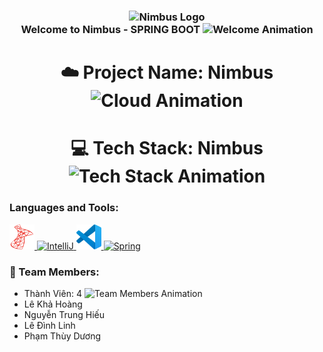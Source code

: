 <h3 align="center">   
  <div id="header" align="center">   
    <img src="https://media.giphy.com/media/M9gbBd9nbDrOTu1Mqx/giphy.gif" width="100" alt="Nimbus Logo"/>   
  </div>   
  <span>Welcome to Nimbus - SPRING BOOT</span>   
  <img src="https://media.giphy.com/media/hvRJCLFzcasrR4ia7z/giphy.gif" width="28" alt="Welcome Animation">   
</h3>   

<h1 id="project-name" align="center">  
  ☁️ Project Name: Nimbus  
  <img src="https://media.giphy.com/media/xT9IgplXh6W8hZ3v9q/giphy.gif" width="60" alt="Cloud Animation" class="cloud-animation"/>  
</h1>   
<h1 id="tech-stack" align="center">💻 Tech Stack: Nimbus   
  <img src="https://media2.giphy.com/media/QssGEmpkyEOhBCb7e1/giphy.gif?cid=ecf05e47a0n3gi1bfqntqmob8g9aid1oyj2wr3ds3mg700bl&rid=giphy.gif" width="5%" alt="Tech Stack Animation">  
</h1>   

<h3 align="left">Languages and Tools:</h3>   
<p align="left">   
  <a href="https://www.microsoft.com/en-us/sql-server" target="_blank" rel="noreferrer">   
    <img src="https://raw.githubusercontent.com/devicons/devicon/master/icons/microsoftsqlserver/microsoftsqlserver-plain.svg" alt="SQL Server" width="40" height="40"/>   
  </a>   
  <a href="https://www.jetbrains.com/idea/" target="_blank" rel="noreferrer">   
    <img src="https://www.vectorlogo.zone/logos/jetbrains/jetbrains-icon.svg" alt="IntelliJ" width="40" height="40"/>   
  </a>   
  <a href="https://code.visualstudio.com/" target="_blank" rel="noreferrer">   
    <img src="https://raw.githubusercontent.com/devicons/devicon/master/icons/vscode/vscode-original.svg" alt="Visual Studio Code" width="40" height="40"/>   
  </a>   
  <a href="https://spring.io/" target="_blank" rel="noreferrer">   
    <img src="https://www.vectorlogo.zone/logos/springio/springio-icon.svg" alt="Spring" width="40" height="40"/>   
  </a>   
</p>   

<h3 align="left">👥 Team Members:</h3>   
<ul align="left">   
  <li>Thành Viên: 4  
    <img src="https://media.giphy.com/media/3o7aDk7sPCXyK6zYxq/giphy.gif" width="20" alt="Team Members Animation">  
  </li>   
  <li>Lê Khả Hoàng</li>   
  <li>Nguyễn Trung Hiếu</li>   
  <li>Lê Đình Linh</li>   
  <li>Phạm Thùy Dương</li>   
</ul>  

